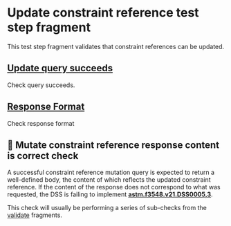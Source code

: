 # Update constraint reference test step fragment

This test step fragment validates that constraint references can be updated.

## [Update query succeeds](./update_query.md)

Check query succeeds.

## [Response Format](./update_format.md)

Check response format

## 🛑 Mutate constraint reference response content is correct check

A successful constraint reference mutation query is expected to return a well-defined body, the content of which reflects the updated constraint reference.
If the content of the response does not correspond to what was requested, the DSS is failing to implement **[astm.f3548.v21.DSS0005,3](../../../../../../../requirements/astm/f3548/v21.md)**.

This check will usually be performing a series of sub-checks from the [validate](../validate) fragments.
